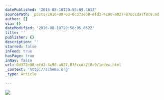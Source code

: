 ```yaml
---
datePublished: '2016-08-10T20:56:09.461Z'
sourcePath: _posts/2016-08-03-0d372e08-efd3-4c90-a027-878ccda7f8c9.md
author: []
via: {}
dateModified: '2016-08-10T20:56:05.662Z'
title: ''
publisher: {}
description: ''
starred: false
inFeed: true
hasPage: true
inNav: false
url: 0d372e08-efd3-4c90-a027-878ccda7f8c9/index.html
_context: 'http://schema.org'
_type: Article

---
```

![](https://the-grid-user-content.s3-us-west-2.amazonaws.com/a3a7c5f2-b1eb-45dc-9917-e2657110f0fd.jpg)